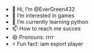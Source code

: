 - 👋 Hi, I’m @EverGreen432
- 👀 I’m interested in games
- 🌱 I’m currently learning python
- 📫 How to reach me succes
- 😄 Pronouns: rrrr
- ⚡ Fun fact: iam esport player

<!---
EverGreen432/EverGreen432 is a ✨ special ✨ repository because its `README.md` (this file) appears on your GitHub profile.
You can click the Preview link to take a look at your changes.
--->
